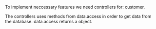To implement neccessary features we need controllers for: 
customer. 

The controllers uses methods from data.access in order to get data from the database.
data.access returns a object.


